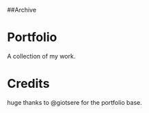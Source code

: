 ##Archive

# Portfolio
A collection of my work.
# Credits
huge thanks to @giotsere for the portfolio base.
